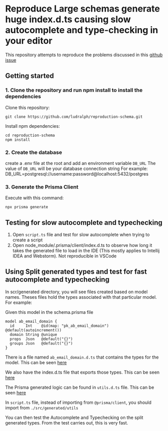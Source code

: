 # Reproduce Large schemas generate huge index.d.ts causing slow autocomplete and type-checking in your editor

This repository attempts to reproduce the problems discussed in this [github issue](https://github.com/prisma/prisma/issues/4807)

## Getting started

### 1. Clone the repository and run npm install to install the dependencies

Clone this repository:

```
git clone https://github.com/ludralph/reproduction-schema.git
```

Install npm dependencies:

```
cd reproduction-schema
npm install
```

### 2. Create the database

create a .env file at the root and add an environment variable `DB_URL`
The value of `DB_URL` will be your database connection string
For example: DB_URL=postgresql://username:password@localhost:5432/postgres


### 3. Generate the Prisma Client

Execute with this command: 

```
npx prisma generate
```

## Testing for slow autocomplete and typechecking
1. Open `script.ts` file  and test for slow autocomplete when trying to create a  script
2. Open node_module/.prisma/client/index.d.ts to observe how long it takes the generated file to load in the IDE (This mostly applies to Intellij IDEA and Webstorm). Not reproducible in VSCode

## Using Split generated types and test for fast autocomplete and typechecking
In scr/generated directory, you will see files created based on model names. Theses files hold the types associated with that particular model. For example:

Given this model in the schema.prisma file
```prisma
model ab_email_domain {
  id     Int    @id(map: "pk_ab_email_domain") @default(autoincrement())
  domain String @unique
  props  Json   @default("{}")
  groups Json   @default("{}")
}
```
There is a file named `ab_email_domain.d.ts` that contains the types for the model. This can be seen [here](https://github.com/ludralph/split-schema/blob/main/src/generated/ab_email_domain.d.ts)

We also have the index.d.ts file that exports those types. This can be seen [here](https://github.com/ludralph/split-schema/blob/main/src/generated/index.d.ts)

The Prisma generated logic can be found in `utils.d.ts` file. This can be seen [here](https://github.com/ludralph/split-schema/blob/main/src/generated/utils.d.ts)



In `script.ts` file, instead of importing from `@prisma/client`, you should import from `./src/generated/utils`

You can then test the Autocomplete and Typechecking on the split generated types. From the test carries out, this is very fast.

